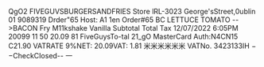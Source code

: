 QgO2 FIVEGUVSBURGERSANDFRIES Store lRL-3023 George'sStreet,0ublin 01 9089319 Drder"65 Host: A1 1en Order#65 BC LETTUCE TOMATO -->BACON Fry M11kshake Vanilla Subtotal Total Tax 12/07/2022 6:05PM 20099 11 50 20.09 81 FiveGuysTo-tal 21_gO MasterCard Auth:N4CN15 C21.90 VATRATE 9%NET: 20.09VAT: 1.81 米米米米米米 VATNo. 3423133IH −−CheckCIosed-- 一